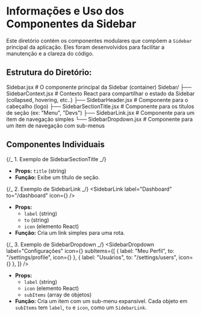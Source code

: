 # Informações e Uso dos Componentes da Sidebar

Este diretório contém os componentes modulares que compõem a `Sidebar` principal da aplicação. Eles foram desenvolvidos para facilitar a manutenção e a clareza do código.

## Estrutura do Diretório:

Sidebar.jsx # O componente principal da Sidebar (container)
Sidebar/
├── SidebarContext.jsx # Contexto React para compartilhar o estado da Sidebar (collapsed, hovering, etc..)
├── SidebarHeader.jsx # Componente para o cabeçalho (logo)
├── SidebarSectionTitle.jsx # Componente para os títulos de seção (ex: "Menu", "Devs")
├── SidebarLink.jsx # Componente para um item de navegação simples
└── SidebarDropdown.jsx # Componente para um item de navegação com sub-menus

## Componentes Individuais

{/_ 1. Exemplo de SidebarSectionTitle _/}
<SidebarSectionTitle title="MÓDULOS" />

- **Props:** `title` (string)
- **Função:** Exibe um título de seção.

{/_ 2. Exemplo de SidebarLink _/}
<SidebarLink
  label="Dashboard"
  to="/dashboard"
  icon={<MdDashboardCustomize />}
/>

- **Props:**
  - `label` (string)
  - `to` (string)
  - `icon` (elemento React)
- **Função:** Cria um link simples para uma rota.

{/_ 3. Exemplo de SidebarDropdown _/}
<SidebarDropdown
  label="Configurações"
  icon={<FiSettings />}
  subItems={[
    { label: "Meu Perfil", to: "/settings/profile", icon={<FiUser />} },
    { label: "Usuários", to: "/settings/users", icon={<FiUsers />} },
  ]}
/>

- **Props:**
  - `label` (string)
  - `icon` (elemento React)
  - `subItems` (array de objetos)
- **Função:** Cria um item com um sub-menu expansível. Cada objeto em `subItems` tem `label`, `to` e `icon`, como um `SidebarLink`.
